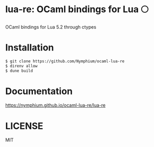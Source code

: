 lua-re: OCaml bindings for Lua 🌕️
===

OCaml bindings for Lua 5.2 through ctypes

# Installation
```bash
$ git clone https://github.com/Nymphium/ocaml-lua-re
$ direnv allow
$ dune build
```

# Documentation
https://nymphium.github.io/ocaml-lua-re/lua-re

# LICENSE
MIT
